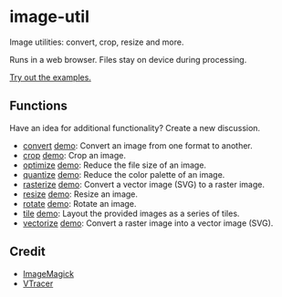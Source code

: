 # image-util

Image utilities: convert, crop, resize and more.

Runs in a web browser. Files stay on device during processing.

[Try out the examples.](https://selfvm.com/ide?eg=image-util)

## Functions

Have an idea for additional functionality? Create a new discussion.

- [convert](./API.md#convert) [demo](https://selfvm.com/ide?eg=image-util%2Fconvert): Convert an image from one format to another.
- [crop](./API.md#crop) [demo](https://selfvm.com/ide?eg=image-util%2Fcrop): Crop an image.
- [optimize](./API.md#optimize) [demo](https://selfvm.com/ide?eg=image-util%2Foptimize): Reduce the file size of an image.
- [quantize](./API.md#quantize-1) [demo](https://selfvm.com/ide?eg=image-util%2Fquantize): Reduce the color palette of an image.
- [rasterize](./API.md#rasterize) [demo](https://selfvm.com/ide?eg=image-util%2Frasterize): Convert a vector image (SVG) to a raster image.
- [resize](./API.md#resize-1) [demo](https://selfvm.com/ide?eg=image-util%2Fresize): Resize an image.
- [rotate](./API.md#rotate) [demo](https://selfvm.com/ide?eg=image-util%2Frotate): Rotate an image.
- [tile](./API.md#tile) [demo](https://selfvm.com/ide?eg=image-util%2Ftile): Layout the provided images as a series of tiles.
- [vectorize](./API.md#vectorize) [demo](https://selfvm.com/ide?eg=image-util%2Fvectorize): Convert a raster image into a vector image (SVG).


## Credit

- [ImageMagick](https://github.com/ImageMagick/ImageMagick)
- [VTracer](https://github.com/visioncortex/vtracer)
